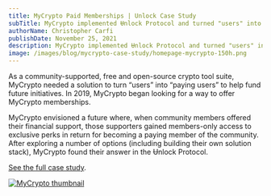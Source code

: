 ```yaml
---
title: MyCrypto Paid Memberships | Unlock Case Study
subTitle: MyCrypto implemented Ʉnlock Protocol and turned "users" into "paying users" for their open-source suite of Ethereum management tools.
authorName: Christopher Carfi
publishDate: November 25, 2021
description: MyCrypto implemented Ʉnlock Protocol and turned "users" into "paying users" for their open-source suite of Ethereum management tools.
image: /images/blog/mycrypto-case-study/homepage-mycrypto-150h.png
---
```


As a community-supported, free and open-source crypto tool suite, MyCrypto needed a solution to turn “users” into “paying users” to help fund future initiatives. In 2019, MyCrypto began looking for a way to offer MyCrypto memberships. 

MyCrypto envisioned a future where, when community members offered their financial support, those supporters gained members-only access to exclusive perks in return for becoming a paying member of the community. After exploring a number of options (including building their own solution stack), MyCrypto found their answer in the Ʉnlock Protocol.

[See the full case study](https://f.hubspotusercontent20.net/hubfs/19942922/MyCrypto%20-%20Unlock%20Case%20Study.pdf).

[![MyCrypto thumbnail](/images/blog/mycrypto-case-study/mycrypto-thumbnail.png)](https://f.hubspotusercontent20.net/hubfs/19942922/MyCrypto%20-%20Unlock%20Case%20Study.pdf)
